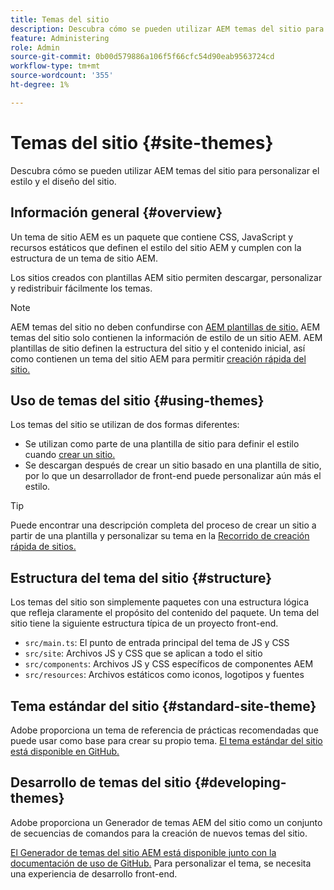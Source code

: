 ```yaml
---
title: Temas del sitio
description: Descubra cómo se pueden utilizar AEM temas del sitio para personalizar el estilo y el diseño del sitio.
feature: Administering
role: Admin
source-git-commit: 0b00d579886a106f5f66cfc54d90eab9563724cd
workflow-type: tm+mt
source-wordcount: '355'
ht-degree: 1%

---
```



# Temas del sitio {#site-themes}

Descubra cómo se pueden utilizar AEM temas del sitio para personalizar el estilo y el diseño del sitio.

## Información general {#overview}

Un tema de sitio AEM es un paquete que contiene CSS, JavaScript y recursos estáticos que definen el estilo del sitio AEM y cumplen con la estructura de un tema de sitio AEM.

Los sitios creados con plantillas AEM sitio permiten descargar, personalizar y redistribuir fácilmente los temas.

>[!NOTE]
>
>AEM temas del sitio no deben confundirse con [AEM plantillas de sitio.](site-templates.md) AEM temas del sitio solo contienen la información de estilo de un sitio AEM. AEM plantillas de sitio definen la estructura del sitio y el contenido inicial, así como contienen un tema del sitio AEM para permitir [creación rápida del sitio.](create-site.md)

## Uso de temas del sitio {#using-themes}

Los temas del sitio se utilizan de dos formas diferentes:

* Se utilizan como parte de una plantilla de sitio para definir el estilo cuando [crear un sitio.](create-site.md)
* Se descargan después de crear un sitio basado en una plantilla de sitio, por lo que un desarrollador de front-end puede personalizar aún más el estilo.

>[!TIP]
>
>Puede encontrar una descripción completa del proceso de crear un sitio a partir de una plantilla y personalizar su tema en la [Recorrido de creación rápida de sitios.](/help/journey-sites/quick-site/overview.md)

## Estructura del tema del sitio {#structure}

Los temas del sitio son simplemente paquetes con una estructura lógica que refleja claramente el propósito del contenido del paquete. Un tema del sitio tiene la siguiente estructura típica de un proyecto front-end.

* `src/main.ts`: El punto de entrada principal del tema de JS y CSS
* `src/site`: Archivos JS y CSS que se aplican a todo el sitio
* `src/components`: Archivos JS y CSS específicos de componentes AEM
* `src/resources`: Archivos estáticos como iconos, logotipos y fuentes

## Tema estándar del sitio {#standard-site-theme}

Adobe proporciona un tema de referencia de prácticas recomendadas que puede usar como base para crear su propio tema. [El tema estándar del sitio está disponible en GitHub.](https://github.com/adobe/aem-site-template-standard-theme-e2e)

## Desarrollo de temas del sitio {#developing-themes}

Adobe proporciona un Generador de temas AEM del sitio como un conjunto de secuencias de comandos para la creación de nuevos temas del sitio.

[El Generador de temas del sitio AEM está disponible junto con la documentación de uso de GitHub.](https://github.com/adobe/aem-site-theme-builder) Para personalizar el tema, se necesita una experiencia de desarrollo front-end.
